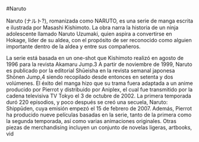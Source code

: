 #Naruto

Naruto (ナルト?), romanizada como NARUTO, es una serie de manga escrita e ilustrada por Masashi Kishimoto. La obra narra la historia de un ninja adolescente llamado Naruto Uzumaki, quien aspira a convertirse en Hokage, líder de su aldea, con el propósito de ser reconocido como alguien importante dentro de la aldea y entre sus compañeros.

La serie está basada en un one-shot que Kishimoto realizó en agosto de 1996 para la revista Akamaru Jump.3​ A partir de noviembre de 1999, Naruto es publicado por la editorial Shūeisha en la revista semanal japonesa Shōnen Jump,4​ siendo recopilado desde entonces en setenta y dos volúmenes. El éxito del manga hizo que su trama fuera adaptada a un anime producido por Pierrot y distribuido por Aniplex, el cual fue transmitido por la cadena televisiva TV Tokyo el 3 de octubre de 2002. La primera temporada duró 220 episodios, y poco después se creó una secuela, Naruto: Shippūden, cuya emisión empezó el 15 de febrero de 2007. Además, Pierrot ha producido nueve películas basadas en la serie, tanto de la primera como la segunda temporada, así como varias animaciones originales. Otras piezas de merchandising incluyen un conjunto de novelas ligeras, artbooks, vid
